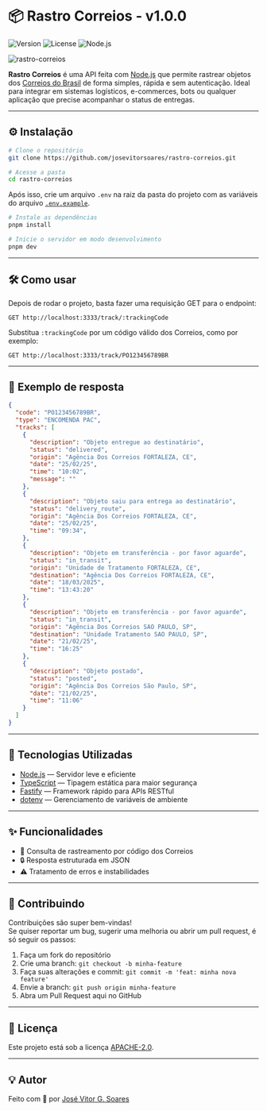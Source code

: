 # 📦 Rastro Correios - v1.0.0

![Version](https://img.shields.io/badge/version-1.0.0-blue)
![License](https://img.shields.io/badge/license-APACHE--2.0-blue)
![Node.js](https://img.shields.io/badge/Node.js-18.x-blue)

![rastro-correios](https://i.postimg.cc/BZ7bxwgr/rastro-correios-api.png)

**Rastro Correios** é uma API feita com [Node.js](https://nodejs.org) que permite rastrear objetos dos [Correios do Brasil](https://www.correios.com.br) de forma simples, rápida e sem autenticação. Ideal para integrar em sistemas logísticos, e-commerces, bots ou qualquer aplicação que precise acompanhar o status de entregas.

---

## ⚙️ Instalação

```bash
# Clone o repositório
git clone https://github.com/josevitorsoares/rastro-correios.git

# Acesse a pasta
cd rastro-correios
```

Após isso, crie um arquivo `.env` na raiz da pasta do projeto com as variáveis do arquivo [`.env.example`](./.env.example).

```bash
# Instale as dependências
pnpm install

# Inicie o servidor em modo desenvolvimento
pnpm dev
```

---

## 🛠️ Como usar

Depois de rodar o projeto, basta fazer uma requisição GET para o endpoint:

```
GET http://localhost:3333/track/:trackingCode
```

Substitua `:trackingCode` por um código válido dos Correios, como por exemplo:

```
GET http://localhost:3333/track/PO123456789BR
```

---

## 🧪 Exemplo de resposta

```json
{
  "code": "PO123456789BR",
  "type": "ENCOMENDA PAC",
  "tracks": [
    {
      "description": "Objeto entregue ao destinatário",
      "status": "delivered",
      "origin": "Agência Dos Correios FORTALEZA, CE",
      "date": "25/02/25",
      "time": "10:02",
      "message": ""
    },
    {
      "description": "Objeto saiu para entrega ao destinatário",
      "status": "delivery_route",
      "origin": "Agência Dos Correios FORTALEZA, CE",
      "date": "25/02/25",
      "time": "09:34",
    },
    {
      "description": "Objeto em transferência - por favor aguarde",
      "status": "in_transit",
      "origin": "Unidade de Tratamento FORTALEZA, CE",
      "destination": "Agência Dos Correios FORTALEZA, CE",
      "date": "18/03/2025",
      "time": "13:43:20"
    },
    {
      "description": "Objeto em transferência - por favor aguarde",
      "status": "in_transit",
      "origin": "Agência Dos Correios SAO PAULO, SP",
      "destination": "Unidade Tratamento SAO PAULO, SP",
      "date": "21/02/25",
      "time": "16:25"
    },
    {
      "description": "Objeto postado",
      "status": "posted",
      "origin": "Agência Dos Correios São Paulo, SP",
      "date": "21/02/25",
      "time": "11:06"
    }
  ]
}
```

---

## 🚀 Tecnologias Utilizadas

- [Node.js](https://nodejs.org) — Servidor leve e eficiente
- [TypeScript](https://www.typescriptlang.org) — Tipagem estática para maior segurança
- [Fastify](https://www.fastify.io) — Framework rápido para APIs RESTful
- [dotenv](https://github.com/motdotla/dotenv) — Gerenciamento de variáveis de ambiente

---

## ✨ Funcionalidades

- 📮 Consulta de rastreamento por código dos Correios
- 🔒 Resposta estruturada em JSON
- ⚠️ Tratamento de erros e instabilidades

---

## 🤝 Contribuindo

Contribuições são super bem-vindas!  
Se quiser reportar um bug, sugerir uma melhoria ou abrir um pull request, é só seguir os passos:

1. Faça um fork do repositório
2. Crie uma branch: `git checkout -b minha-feature`
3. Faça suas alterações e commit: `git commit -m 'feat: minha nova feature'`
4. Envie a branch: `git push origin minha-feature`
5. Abra um Pull Request aqui no GitHub

---

## 📄 Licença

Este projeto está sob a licença [APACHE-2.0](LICENSE).

---

## 💡 Autor

Feito com 💜 por [José Vitor G. Soares](https://github.com/josevitorsoares)
